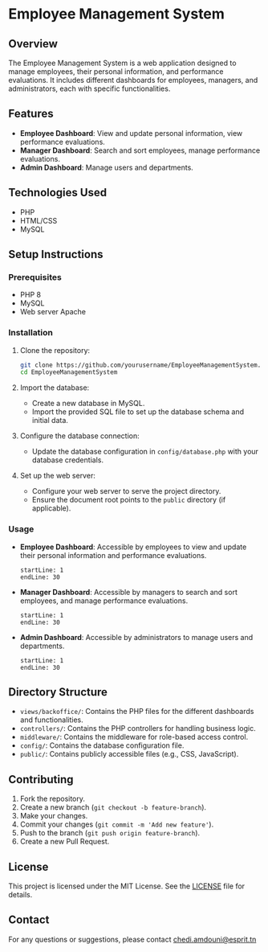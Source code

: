 # Employee Management System

## Overview
The Employee Management System is a web application designed to manage employees, their personal information, and performance evaluations. It includes different dashboards for employees, managers, and administrators, each with specific functionalities.

## Features
- **Employee Dashboard**: View and update personal information, view performance evaluations.
- **Manager Dashboard**: Search and sort employees, manage performance evaluations.
- **Admin Dashboard**: Manage users and departments.

## Technologies Used
- PHP
- HTML/CSS
- MySQL

## Setup Instructions

### Prerequisites
- PHP 8
- MySQL
- Web server Apache

### Installation
1. Clone the repository:
    ```bash
    git clone https://github.com/yourusername/EmployeeManagementSystem.git
    cd EmployeeManagementSystem
    ```

2. Import the database:
    - Create a new database in MySQL.
    - Import the provided SQL file to set up the database schema and initial data.

3. Configure the database connection:
    - Update the database configuration in `config/database.php` with your database credentials.

4. Set up the web server:
    - Configure your web server to serve the project directory.
    - Ensure the document root points to the `public` directory (if applicable).

### Usage
- **Employee Dashboard**: Accessible by employees to view and update their personal information and performance evaluations.
    ```php:views/backoffice/employee_dashboard.php
    startLine: 1
    endLine: 30
    ```

- **Manager Dashboard**: Accessible by managers to search and sort employees, and manage performance evaluations.
    ```php:views/backoffice/manager_dashboard.php
    startLine: 1
    endLine: 30
    ```

- **Admin Dashboard**: Accessible by administrators to manage users and departments.
    ```php:views/backoffice/admin_dashboard.php
    startLine: 1
    endLine: 30
    ```

## Directory Structure
- `views/backoffice/`: Contains the PHP files for the different dashboards and functionalities.
- `controllers/`: Contains the PHP controllers for handling business logic.
- `middleware/`: Contains the middleware for role-based access control.
- `config/`: Contains the database configuration file.
- `public/`: Contains publicly accessible files (e.g., CSS, JavaScript).

## Contributing
1. Fork the repository.
2. Create a new branch (`git checkout -b feature-branch`).
3. Make your changes.
4. Commit your changes (`git commit -m 'Add new feature'`).
5. Push to the branch (`git push origin feature-branch`).
6. Create a new Pull Request.

## License
This project is licensed under the MIT License. See the [LICENSE](LICENSE) file for details.

## Contact
For any questions or suggestions, please contact chedi.amdouni@esprit.tn
